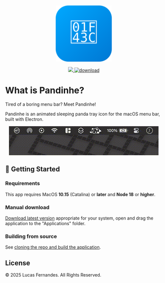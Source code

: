 <p align="center">
  <img src="assets/icon_v2.svg" alt="Pandinhe" width="180" height="180"/>
</p>
<p align="center">
  <a href="">
    <img src="https://img.shields.io/badge/from-Brazil_with_%E2%99%A5%EF%B8%8F-blue">
  </a>
  <a href="">
    <img src="https://img.shields.io/badge/download-latest-success.svg" alt="download">
  </a>
</p>

# What is Pandinhe?

Tired of a boring menu bar? Meet Pandinhe!

Pandinhe is an animated sleeping panda tray icon for the macOS menu bar, built
with Electron.

<p align="center">
  <img src="./assets/menubar_sprawling_panda.gif">
</p>




## 🚀 Getting Started

### Requirements 

This app requires MacOS **10.15** (Catalina) or **later** and
**Node 18** or **higher**.




### Manual download

[Download latest version](https://github.com/lsfernandes92/panda-tray/releases/latest)
appropriate for your system, open and drag the application to the "Applications"
folder.




### Building from source

See [cloning the repo and build the application](./docs/cloning%20the%20repo%20and%20build%20the%20application.md).




## License

© 2025 Lucas Fernandes. All Rights Reserved.